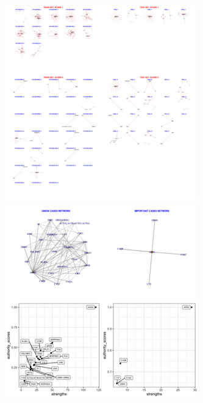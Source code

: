![Image](ExclDNI_First_NEWEST_patients_networks_BINAR.png)

![Image](ExclDNI_First_NEWEST_SUM_CASES.png)

